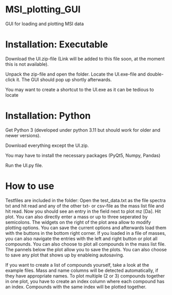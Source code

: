 # MSI_plotting_GUI
GUI for loading and plotting MSI data

# Installation: Executable
Download the UI.zip-file (Link will be added to this file soon, at the moment this is not available).

Unpack the zip-file and open the folder. Locate the UI.exe-file and double-click it. The GUI should pop up shortly afterwards. 

You may want to create a shortcut to the UI.exe as it can be tedious to locate

# Installation: Python
Get Python 3 (developed under python 3.11 but should work for older and newer versions). 

Download everything except the UI.zip. 

You may have to install the necessary packages (PyQt5, Numpy, Pandas)

Run the UI.py file.


# How to use
Testfiles are included in the folder: Open the test_data.txt as the file spectra txt and hit read and any of the other txt- or csv-file as the mass list file and hit read.
Now you should see an entry in the field next to plot mz [Da]. Hit plot. 
You can also directly enter a mass or up to three seperated by semicolons. The widgets on the right of the plot area allow to modify plotting options. You can save the current options and afterwards load them with the buttons in the bottom right corner.
If you loaded in a file of masses, you can also navigate the entries with the left and right button or plot all compounds. 
You can also choose to plot all compounds in the mass list file. The pannels below the plot allow you to save the plots. You can also choose to save any plot that shows up by enableing autosaving. 

If you want to create a list of compounds yourself, take a look at the example files. Mass and name columns will be detected automatically, if they have appropriate names. 
To plot multiple (2 or 3) compounds together in one plot, you have to create an index column where each compound has an index. Compounds with the same index will be plotted together.
